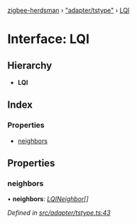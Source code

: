 [zigbee-herdsman](../README.md) › ["adapter/tstype"](../modules/_adapter_tstype_.md) › [LQI](_adapter_tstype_.lqi.md)

# Interface: LQI

## Hierarchy

* **LQI**

## Index

### Properties

* [neighbors](_adapter_tstype_.lqi.md#neighbors)

## Properties

###  neighbors

• **neighbors**: *[LQINeighbor](_adapter_tstype_.lqineighbor.md)[]*

*Defined in [src/adapter/tstype.ts:43](https://github.com/Koenkk/zigbee-herdsman/blob/293b172/src/adapter/tstype.ts#L43)*
